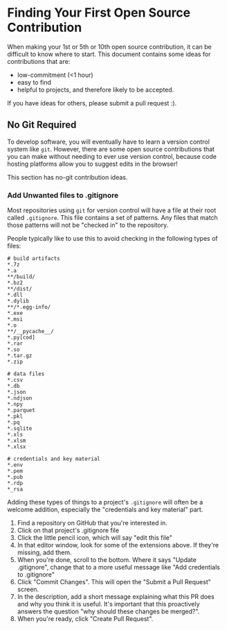 # Finding Your First Open Source Contribution

When making your 1st or 5th or 10th open source contribution, it can be difficult to know where to start. This document contains some ideas for contributions that are:

* low-commitment (<1 hour)
* easy to find
* helpful to projects, and therefore likely to be accepted.

If you have ideas for others, please submit a pull request :).

## No Git Required

To develop software, you will eventually have to learn a version control system like `git`. However, there are some open source contributions that you can make without needing to ever use version control, because code hosting platforms allow you to suggest edits in the browser!

This section has no-git contribution ideas.

### Add Unwanted files to .gitignore

Most repositories using `git` for version control will have a file at their root called `.gitignore`. This file contains a set of patterns. Any files that match those patterns will not be "checked in" to the repository.

People typically like to use this to avoid checking in the following types of files:

```text
# build artifacts
*.7z
*.a
**/build/
*.bz2
**/dist/
*.dll
*.dylib
**/*.egg-info/
*.exe
*.msi
*.o
**/__pycache__/
*.py[cod]
*.rar
*.so
*.tar.gz
*.zip

# data files
*.csv
*.db
*.json
*.ndjson
*.npy
*.parquet
*.pkl
*.pq
*.sqlite
*.xls
*.xlsm
*.xlsx

# credentials and key material
*.env
*.pem
*.pub
*.rdp
*_rsa
```

Adding these types of things to a project's `.gitignore` will often be a welcome addition, especially the "credentials and key material" part.

1. Find a repository on GitHub that you're interested in.
1. Click on that project's .gitignore file
1. Click the little pencil icon, which will say "edit this file"
1. In that editor window, look for some of the extensions above. If they're missing, add them.
1. When you're done, scroll to the bottom. Where it says "Update .gitignore", change that to a more useful message like "Add credentials to .gitignore"
1. Click "Commit Changes". This will open the "Submit a Pull Request" screen.
1. In the description, add a short message explaining what this PR does and why you think it is useful. It's important that this proactively answers the question "why should these changes be merged?".
1. When you're ready, click "Create Pull Request".
